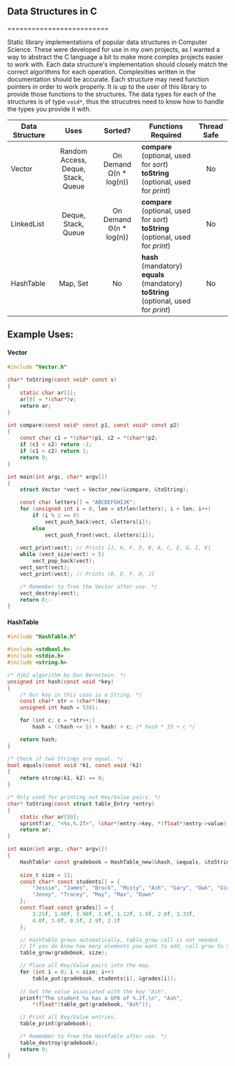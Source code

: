 ## Data Structures in C
=========================

Static library implementations of popular data structures in Computer Science. These were developed for use in my own projects, as I wanted a way to abstract the C language a bit to make more complex projects easier to work with.
Each data structure's implementation should closely match the correct algorithms for each operation. Complexities written in the documentation should be accurate. Each structure may need function pointers in order to work properly. It is up to the user of this library to provide those functions to the structures. The data types for each of the structures is of type `void*`, thus the strucutres need to know how to handle the types you provide it with.

|Data Structure|Uses|Sorted?|Functions Required|Thread Safe|
|-|:-:|:-:|-|:-:
|Vector| Random Access, Deque, Stack, Queue|On Demand Ω(n * log(n))|**compare** (optional, used for *sort*)<br>**toString** (optional, used for *print*)|No
|LinkedList|Deque, Stack, Queue|On Demand Θ(n * log(n))|**compare** (optional, used for *sort*)<br>**toString** (optional, used for *print*)|No
|HashTable|Map, Set|No|**hash** (mandatory)<br>**equals** (mandatory)<br>**toString** (optional, used for *print*)|No



## Example Uses:


#### Vector

```c
#include "Vector.h"

char* toString(const void* const v)
{
	static char ar[1];
	ar[0] = *(char*)v;
	return ar;
}

int compare(const void* const p1, const void* const p2)
{
	const char c1 = *(char*)p1, c2 = *(char*)p2;
	if (c1 < c2) return -1;
	if (c1 > c2) return 1;
	return 0;
}

int main(int argc, char* argv[])
{
	struct Vector *vect = Vector_new(&compare, &toString);

	const char letters[] = "ABCDEFGHIJK";
	for (unsigned int i = 0, len = strlen(letters); i < len; i++)
		if (i % 2 == 0)
			vect_push_back(vect, &letters[i]);
		else
			vect_push_front(vect, &letters[i]);
	
	vect_print(vect); // Prints [J, H, F, D, B, A, C, E, G, I, K]
	while (vect_size(vect) > 5)
		vect_pop_back(vect);
	vect_sort(vect);
	vect_print(vect); // Prints [B, D, F, H, J]

	/* Remember to free the Vector after use. */
	vect_destroy(vect);
    return 0;-
}
```

#### HashTable


```c
#include "HashTable.h"

#include <stdbool.h>
#include <stdio.h>
#include <string.h>

/* djb2 algorithm by Dan Bernstein. */
unsigned int hash(const void *key)
{
	/* Our key in this case is a String. */
	const char* str = (char*)key;
	unsigned int hash = 5381;

	for (int c; c = *str++;)
		hash = ((hash << 5) + hash) + c; /* hash * 33 + c */

	return hash;
}

/* Check if two Strings are equal. */
bool equals(const void *k1, const void *k2)
{
	return strcmp(k1, k2) == 0;
}

/* Only used for printing out Key/Value pairs. */
char* toString(const struct table_Entry *entry)
{
	static char ar[50];
	sprintf(ar, "<%s,%.2f>", (char*)entry->key, *(float*)entry->value);
	return ar;
}

int main(int argc, char* argv[])
{
	HashTable* const gradebook = HashTable_new(&hash, &equals, &toString);
	
	size_t size = 13;
	const char* const students[] = {
		"Jessie", "James", "Brock", "Misty", "Ash", "Gary", "Oak", "Giovanni",
		"Jenny", "Tracey", "May", "Max", "Dawn"
	};
	const float const grades[] = {
		3.25f, 1.98f, 3.90f, 2.0f, 1.12f, 1.8f, 2.0f, 3.33f,
		4.0f, 3.0f, 0.5f, 2.9f, 2.1f
	};

	// HashTable grows automatically, table_grow call is not needed.
	// If you do know how many elements you want to add, call grow to speed up complexity.
	table_grow(gradebook, size);

	// Place all Key/Value pairs into the map.
	for (int i = 0; i < size; i++)
		table_put(gradebook, students[i], &grades[i]);
	
	// Get the value associated with the key "Ash".
	printf("The student %s has a GPA of %.2f.\n", "Ash",
		*(float*)table_get(gradebook, "Ash"));

	// Print all Key/Value entries.
	table_print(gradebook);

 	/* Remember to free the HashTable after use. */
	table_destroy(gradebook);
	return 0;
}
```